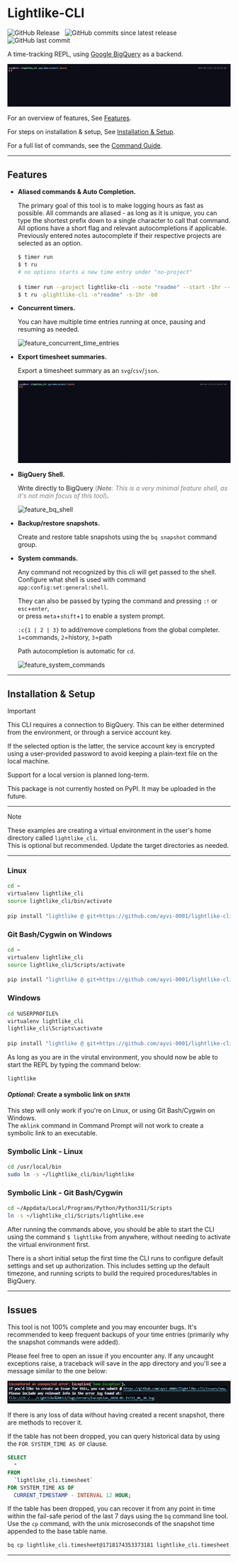 <!-- markdownlint-disable MD033 MD046 -->

# Lightlike-CLI

![GitHub Release](https://img.shields.io/github/v/release/ayvi-0001/lightlike-cli?display_name=release&style=social&label=Latest%20Release)&nbsp;&nbsp;
![GitHub commits since latest release](https://img.shields.io/github/commits-since/ayvi-0001/lightlike-cli/latest?style=social)&nbsp;&nbsp;
![GitHub last commit](https://img.shields.io/github/last-commit/ayvi-0001/lightlike-cli?style=social)&nbsp;&nbsp;

A time-tracking REPL, using [Google BigQuery](https://cloud.google.com/bigquery?hl=en) as a backend.

![timer_run](/docs/assets/gifs/timer_run.gif)

For an overview of features, See [Features](#features).

For steps on installation & setup, See [Installation & Setup](#installation--setup).

For a full list of commands, see the [Command Guide](https://github.com/ayvi-0001/lightlike-cli/blob/main/docs/command_guide.md).

---

## Features

- **Aliased commands & Auto Completion.**
  
  The primary goal of this tool is to make logging hours as fast as possible.
  All commands are aliased - as long as it is unique, you can type the shortest prefix down to a single character to call that command.
  All options have a short flag and relevant autocompletions if applicable.
  Previously entered notes autocomplete if their respective projects are selected as an option.

  ```sh
  $ timer run
  $ t ru
  # no options starts a new time entry under "no-project"
  
  $ timer run --project lightlike-cli --note "readme" --start -1hr --billable False
  $ t ru -plightlike-cli -n"readme" -s-1hr -b0
  ```

- **Concurrent timers.**

  You can have multiple time entries running at once, pausing and resuming as needed.

  ![feature_concurrent_time_entries](/docs/assets/gifs/feature_concurrent_time_entries.gif)

- **Export timesheet summaries.**

  Export a timesheet summary as an `svg`/`csv`/`json`.

  ![feature_summary](/docs/assets/gifs/feature_summary.gif)

- **BigQuery Shell.**

  Write directly to BigQuery <span style="color:grey">(***Note**: This is a very minimal feature shell, as it's not main focus of this tool*)</span>.

  ![feature_bq_shell](/docs/assets/gifs/feature_bq_shell.gif)

- **Backup/restore snapshots.**

  Create and restore table snapshots using the `bq snapshot` command group.

- **System commands.**

  Any command not recognized by this cli will get passed to the shell.\
  Configure what shell is used with command `app:config:set:general:shell`.

  They can also be passed by typing the command and pressing `:!` or `esc`+`enter`,\
  or press `meta`+`shift`+`1` to enable a system prompt.
  
  `:c{1 | 2 | 3}` to add/remove completions from the global completer. `1`=commands, `2`=history, `3`=path

  Path autocompletion is automatic for `cd`.
  
  ![feature_system_commands](/docs/assets/gifs/feature_system_commands.gif)

---

## Installation & Setup

> [!IMPORTANT]  
> This CLI requires a connection to BigQuery. This can be either determined from the environment, or through a service account key.
>
> If the selected option is the latter, the service account key is encrypted using a user-provided password to avoid keeping a plain-text file on the local machine.
>
> Support for a local version is planned long-term.
>
> This package is not currently hosted on PyPI. It may be uploaded in the future.

---

> [!NOTE]  
> These examples are creating a virtual environment in the user's home directory called `lightlike_cli`.\
> This is optional but recommended. Update the target directories as needed.

---

### Linux

```sh
cd ~
virtualenv lightlike_cli
source lightlike_cli/bin/activate

pip install "lightlike @ git+https://github.com/ayvi-0001/lightlike-cli@v0.10.0b3"
```

### Git Bash/Cygwin on Windows

```sh
cd ~
virtualenv lightlike_cli
source lightlike_cli/Scripts/activate

pip install "lightlike @ git+https://github.com/ayvi-0001/lightlike-cli@v0.10.0b3"
```

### Windows

```sh
cd %USERPROFILE%
virtualenv lightlike_cli
lightlike_cli\Scripts\activate

pip install "lightlike @ git+https://github.com/ayvi-0001/lightlike-cli@v0.10.0b3"
```

As long as you are in the virutal environment, you should now be able to start the REPL by typing the command below:

```sh
lightlike
```

#### *Optional*: Create a symbolic link on `$PATH`

This step will only work if you're on Linux, or using Git Bash/Cygwin on Windows.\
The `mklink` command in Command Prompt will not work to create a symbolic link to an executable.

### Symbolic Link - Linux

```sh
cd /usr/local/bin
sudo ln -s ~/lightlike_cli/bin/lightlike
```

### Symbolic Link - Git Bash/Cygwin

```sh
cd ~/Appdata/Local/Programs/Python/Python311/Scripts
ln -s ~/lightlike_cli/Scripts/lightlike.exe
```

After running the commands above, you should be able to start the CLI using the command `$ lightlike` from anywhere, without needing to activate the virtual environment first.

There is a short initial setup the first time the CLI runs to configure default settings and set up authorization. This includes setting up the default timezone, and running scripts to build the required procedures/tables in BigQuery.

---

## Issues

This tool is not 100% complete and you may encounter bugs.
It's recommended to keep frequent backups of your time entries (primarily why the snapshot commands were added).

Please feel free to open an issue if you encounter any. If any uncaught exceptions raise, a traceback will save in the app directory and you'll see a message similar to the one below:

![error_logs](/docs/assets/png/error_logs.png)

If there is any loss of data without having created a recent snapshot, there are methods to recover it.

If the table has not been dropped, you can query historical data by using the `FOR SYSTEM_TIME AS OF` clause.

```sql
SELECT
  *
FROM
  `lightlike_cli.timesheet`
FOR SYSTEM_TIME AS OF
  CURRENT_TIMESTAMP - INTERVAL 12 HOUR;
```

If the table has been dropped, you can recover it from any point in time within the fail-safe period of the last 7 days using the `bq` command line tool.
Use the `cp` command, with the unix microseconds of the snapshot time appended to the base table name.

```sh
bq cp lightlike_cli.timesheet@1718174353373181 lightlike_cli.timesheet
```

---
